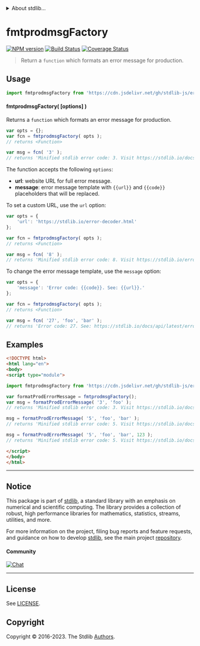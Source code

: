 <!--

@license Apache-2.0

Copyright (c) 2022 The Stdlib Authors.

Licensed under the Apache License, Version 2.0 (the "License");
you may not use this file except in compliance with the License.
You may obtain a copy of the License at

   http://www.apache.org/licenses/LICENSE-2.0

Unless required by applicable law or agreed to in writing, software
distributed under the License is distributed on an "AS IS" BASIS,
WITHOUT WARRANTIES OR CONDITIONS OF ANY KIND, either express or implied.
See the License for the specific language governing permissions and
limitations under the License.

-->


<details>
  <summary>
    About stdlib...
  </summary>
  <p>We believe in a future in which the web is a preferred environment for numerical computation. To help realize this future, we've built stdlib. stdlib is a standard library, with an emphasis on numerical and scientific computation, written in JavaScript (and C) for execution in browsers and in Node.js.</p>
  <p>The library is fully decomposable, being architected in such a way that you can swap out and mix and match APIs and functionality to cater to your exact preferences and use cases.</p>
  <p>When you use stdlib, you can be absolutely certain that you are using the most thorough, rigorous, well-written, studied, documented, tested, measured, and high-quality code out there.</p>
  <p>To join us in bringing numerical computing to the web, get started by checking us out on <a href="https://github.com/stdlib-js/stdlib">GitHub</a>, and please consider <a href="https://opencollective.com/stdlib">financially supporting stdlib</a>. We greatly appreciate your continued support!</p>
</details>

# fmtprodmsgFactory

[![NPM version][npm-image]][npm-url] [![Build Status][test-image]][test-url] [![Coverage Status][coverage-image]][coverage-url] <!-- [![dependencies][dependencies-image]][dependencies-url] -->

> Return a `function` which formats an error message for production.



<section class="usage">

## Usage

```javascript
import fmtprodmsgFactory from 'https://cdn.jsdelivr.net/gh/stdlib-js/error-tools-fmtprodmsg-factory@v0.1.0-esm/index.mjs';
```

#### fmtprodmsgFactory( \[options] )

Returns a `function` which formats an error message for production.

```javascript
var opts = {};
var fcn = fmtprodmsgFactory( opts );
// returns <Function>

var msg = fcn( '3' );
// returns 'Minified stdlib error code: 3. Visit https://stdlib.io/docs/api/latest/error-decoder.html?code=3 for the full message.'
```

The function accepts the following `options`:

-   **url**: website URL for full error message.
-   **message**: error message template with `{{url}}` and `{{code}}` placeholders that will be replaced.

To set a custom URL, use the `url` option:

```javascript
var opts = {
    'url': 'https://stdlib.io/error-decoder.html'
};

var fcn = fmtprodmsgFactory( opts );
// returns <Function>

var msg = fcn( '8' );
// returns 'Minified stdlib error code: 8. Visit https://stdlib.io/error-decoder.html?code=8 for the full message.'
```

To change the error message template, use the `message` option:

```javascript
var opts = {
    'message': 'Error code: {{code}}. See: {{url}}.'
};

var fcn = fmtprodmsgFactory( opts );
// returns <Function>

var msg = fcn( '27', 'foo', 'bar' );
// returns 'Error code: 27. See: https://stdlib.io/docs/api/latest/error-decoder.html?code=27&arg[]=foo&arg[]=bar.'
```

</section>

<!-- /.usage -->

<section class="examples">

## Examples

<!-- eslint no-undef: "error" -->

```html
<!DOCTYPE html>
<html lang="en">
<body>
<script type="module">

import fmtprodmsgFactory from 'https://cdn.jsdelivr.net/gh/stdlib-js/error-tools-fmtprodmsg-factory@v0.1.0-esm/index.mjs';

var formatProdErrorMessage = fmtprodmsgFactory();
var msg = formatProdErrorMessage( '3', 'foo' );
// returns 'Minified stdlib error code: 3. Visit https://stdlib.io/docs/api/latest/error-decoder.html?code=3&arg[]=foo for the full message.'

msg = formatProdErrorMessage( '5', 'foo', 'bar' );
// returns 'Minified stdlib error code: 5. Visit https://stdlib.io/docs/api/latest/error-decoder.html?code=5&arg[]=foo&arg[]=bar for the full message.'

msg = formatProdErrorMessage( '5', 'foo', 'bar', 123 );
// returns 'Minified stdlib error code: 5. Visit https://stdlib.io/docs/api/latest/error-decoder.html?code=5&arg[]=foo&arg[]=bar&arg[]=123 for the full message.'

</script>
</body>
</html>
```

</section>

<!-- /.examples -->

<!-- Section for related `stdlib` packages. Do not manually edit this section, as it is automatically populated. -->

<section class="related">

</section>

<!-- /.related -->

<!-- Section for all links. Make sure to keep an empty line after the `section` element and another before the `/section` close. -->


<section class="main-repo" >

* * *

## Notice

This package is part of [stdlib][stdlib], a standard library with an emphasis on numerical and scientific computing. The library provides a collection of robust, high performance libraries for mathematics, statistics, streams, utilities, and more.

For more information on the project, filing bug reports and feature requests, and guidance on how to develop [stdlib][stdlib], see the main project [repository][stdlib].

#### Community

[![Chat][chat-image]][chat-url]

---

## License

See [LICENSE][stdlib-license].


## Copyright

Copyright &copy; 2016-2023. The Stdlib [Authors][stdlib-authors].

</section>

<!-- /.stdlib -->

<!-- Section for all links. Make sure to keep an empty line after the `section` element and another before the `/section` close. -->

<section class="links">

[npm-image]: http://img.shields.io/npm/v/@stdlib/error-tools-fmtprodmsg-factory.svg
[npm-url]: https://npmjs.org/package/@stdlib/error-tools-fmtprodmsg-factory

[test-image]: https://github.com/stdlib-js/error-tools-fmtprodmsg-factory/actions/workflows/test.yml/badge.svg?branch=v0.1.0
[test-url]: https://github.com/stdlib-js/error-tools-fmtprodmsg-factory/actions/workflows/test.yml?query=branch:v0.1.0

[coverage-image]: https://img.shields.io/codecov/c/github/stdlib-js/error-tools-fmtprodmsg-factory/main.svg
[coverage-url]: https://codecov.io/github/stdlib-js/error-tools-fmtprodmsg-factory?branch=main

<!--

[dependencies-image]: https://img.shields.io/david/stdlib-js/error-tools-fmtprodmsg-factory.svg
[dependencies-url]: https://david-dm.org/stdlib-js/error-tools-fmtprodmsg-factory/main

-->

[chat-image]: https://img.shields.io/gitter/room/stdlib-js/stdlib.svg
[chat-url]: https://app.gitter.im/#/room/#stdlib-js_stdlib:gitter.im

[stdlib]: https://github.com/stdlib-js/stdlib

[stdlib-authors]: https://github.com/stdlib-js/stdlib/graphs/contributors

[umd]: https://github.com/umdjs/umd
[es-module]: https://developer.mozilla.org/en-US/docs/Web/JavaScript/Guide/Modules

[deno-url]: https://github.com/stdlib-js/error-tools-fmtprodmsg-factory/tree/deno
[umd-url]: https://github.com/stdlib-js/error-tools-fmtprodmsg-factory/tree/umd
[esm-url]: https://github.com/stdlib-js/error-tools-fmtprodmsg-factory/tree/esm
[branches-url]: https://github.com/stdlib-js/error-tools-fmtprodmsg-factory/blob/main/branches.md

[stdlib-license]: https://raw.githubusercontent.com/stdlib-js/error-tools-fmtprodmsg-factory/main/LICENSE

</section>

<!-- /.links -->
